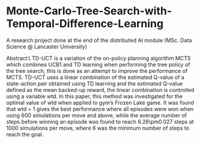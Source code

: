 # Monte-Carlo-Tree-Search-with-Temporal-Difference-Learning
A research project done at the end of the distributed AI module (MSc. Data Science @ Lancaster University)

Abstract:\\
TD-UCT is a variation of the on-policy planning
algorithm MCTS which combines UCB1 and TD learning when
performing the tree policy of the tree search, this is done as an
attempt to improve the performance of MCTS. TD-UCT uses a
linear combination of the estimated Q-value of a state-action pair
obtained using TD learning and the estimated Q-value defined as
the mean backed-up reward, the linear combination is controlled
using a variable wtd. In this paper, this method was investigated
for the optimal value of wtd when applied to gym’s Frozen Lake
game. It was found that wtd = 1 gives the best performance
where all episodes were won when using 600 simulations per move
and above, while the average number of steps before winning an
episode was found to reach 6.26\pm0.027 steps at 1000 simulations
per move, where 6 was the minimum number of steps to reach the
goal.
